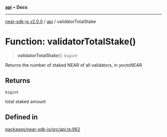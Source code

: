 [**api**](../README.md) • **Docs**

***

[near-sdk-js v2.0.0](../../packages.md) / [api](../README.md) / validatorTotalStake

# Function: validatorTotalStake()

> **validatorTotalStake**(): `bigint`

Returns the number of staked NEAR of all validators, in yoctoNEAR

## Returns

`bigint`

total staked amount

## Defined in

[packages/near-sdk-js/src/api.ts:962](https://github.com/LimeChain/near-sdk-js/blob/5530eb605b430589e35fde22ec4943fa536f58d1/packages/near-sdk-js/src/api.ts#L962)
